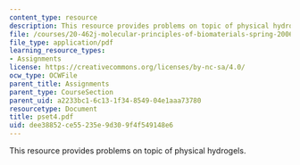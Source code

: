 ```yaml
---
content_type: resource
description: This resource provides problems on topic of physical hydrogels.
file: /courses/20-462j-molecular-principles-of-biomaterials-spring-2006/dee38852ce55235e9d309f4f549148e6_pset4.pdf
file_type: application/pdf
learning_resource_types:
- Assignments
license: https://creativecommons.org/licenses/by-nc-sa/4.0/
ocw_type: OCWFile
parent_title: Assignments
parent_type: CourseSection
parent_uid: a2233bc1-6c13-1f34-8549-04e1aaa73780
resourcetype: Document
title: pset4.pdf
uid: dee38852-ce55-235e-9d30-9f4f549148e6
---
```

This resource provides problems on topic of physical hydrogels.